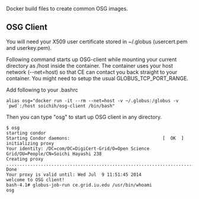 Docker build files to create common OSG images.

## OSG Client

You will need your X509 user certificate stored in ~/.globus (usercert.pem and userkey.pem).

Following command starts up OSG-client while mounting your current directory as /host inside the container. The container uses your host 
network (--net=host) so that CE can contact you back straight to your container. You might need to setup the usual GLOBUS_TCP_PORT_RANGE.

Add following to your .bashrc

```
alias osg="docker run -it --rm --net=host -v ~/.globus:/globus -v `pwd`:/host soichih/osg-client /bin/bash"
```

Then you can type "osg" to start up OSG client in any directory.

```
$ osg
starting condor
Starting Condor daemons:                                   [  OK  ]
initializing proxy
Your identity: /DC=com/DC=DigiCert-Grid/O=Open Science Grid/OU=People/CN=Soichi Hayashi 238
Creating proxy .................................................................................................. Done
Your proxy is valid until: Wed Jul  9 11:51:45 2014
welcome to OSG client!
bash-4.1# globus-job-run ce.grid.iu.edu /usr/bin/whoami
osg
```

